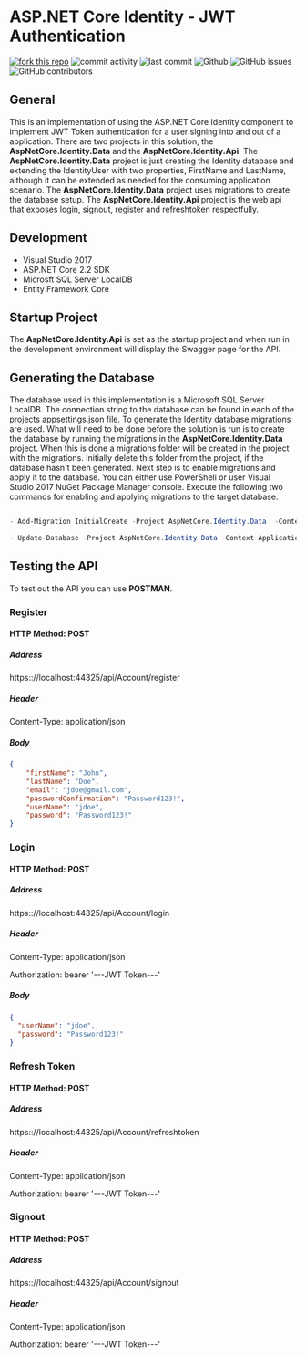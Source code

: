 # ASP.NET Core Identity - JWT Authentication

[![fork this repo](http://githubbadges.com/fork.svg?user=ssonnenwald&repo=AspNetCore_Identity_JWT&style=flat)](https://github.com/ssonnenwald/AspNetCore_Identity_JWT/fork)
![commit activity](https://img.shields.io/github/commit-activity/w/ssonnenwald/AspNetCore_Identity_JWT.svg)
![last commit](https://img.shields.io/github/last-commit/ssonnenwald/AspNetCore_Identity_JWT.svg)
![Github](https://img.shields.io/github/license/ssonnenwald/AspNetCore_Identity_JWT.svg)
![GitHub issues](https://img.shields.io/github/issues/ssonnenwald/AspNetCore_Identity_JWT.svg)
![GitHub contributors](https://img.shields.io/github/contributors/ssonnenwald/AspNetCore_Identity_JWT.svg)

## General

This is an implementation of using the ASP.NET Core Identity component to implement JWT Token authentication for a user signing into and out of a application.  There are two projects in this solution, the **AspNetCore.Identity.Data** and the **AspNetCore.Identity.Api**.
The **AspNetCore.Identity.Data** project is just creating the Identity database and extending the IdentityUser with two properties, FirstName and LastName, although it can be extended as needed for the consuming application scenario.
The **AspNetCore.Identity.Data** project uses migrations to create the database setup.  The **AspNetCore.Identity.Api** project is the web api that exposes login, signout, register and refreshtoken respectfully.

## Development

- Visual Studio 2017
- ASP.NET Core 2.2 SDK
- Microsft SQL Server LocalDB
- Entity Framework Core

## Startup Project

The **AspNetCore.Identity.Api** is set as the startup project and when run in the development environment will display the Swagger page for the API.

## Generating the Database

The database used in this implementation is a Microsoft SQL Server LocalDB.  The connection string to the database can be found in each of the projects appsettings.json file.  To generate the Identity database migrations are used.  What will need to be done before the solution is run is to create the database by running the migrations in the **AspNetCore.Identity.Data** project.  When this is done a migrations folder will be created in the project with the migrations.  Initially delete this folder from the project, if the database hasn't been generated.  Next step is to enable migrations and apply it to the database.  You can either use PowerShell or user Visual Studio 2017 NuGet Package Manager console.  Execute the following two commands for enabling and applying migrations to the target database.

```Powershell

- Add-Migration InitialCreate -Project AspNetCore.Identity.Data  -Context ApplicationUserDbContext  

- Update-Database -Project AspNetCore.Identity.Data -Context ApplicationUserDbContext

```

## Testing the API

To test out the API you can use **POSTMAN**.

### Register

#### HTTP Method:  POST

##### Address

https&#58;://localhost:44325/api/Account/register

##### Header

Content-Type:  application/json

##### Body

```Json
{
    "firstName": "John",
    "lastName": "Doe",
    "email": "jdoe@gmail.com",
    "passwordConfirmation": "Password123!",
    "userName": "jdoe",
    "password": "Password123!"
}
```

### Login

#### HTTP Method:  POST

##### Address

https&#58;://localhost:44325/api/Account/login

##### Header

Content-Type:  application/json

Authorization:  bearer '---JWT Token---'

##### Body

```Json
{
  "userName": "jdoe",
  "password": "Password123!"
}
```

### Refresh Token

#### HTTP Method:  POST

##### Address

https&#58;://localhost:44325/api/Account/refreshtoken

##### Header

Content-Type:  application/json

Authorization:  bearer '---JWT Token---'

### Signout

#### HTTP Method:  POST

##### Address

https&#58;://localhost:44325/api/Account/signout

##### Header

Content-Type:  application/json

Authorization:  bearer '---JWT Token---'

